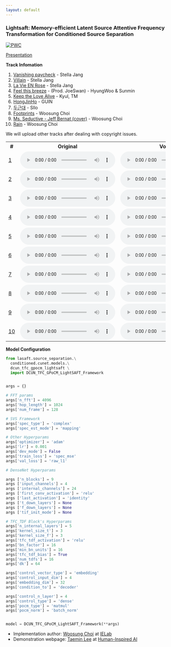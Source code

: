 ```yaml
---
layout: default
---
```


### Lightsaft: Memory-efficient Latent Source Attentive Frequency Transformation for Conditioned Source Separation

[![PWC](https://img.shields.io/endpoint.svg?url=https://paperswithcode.com/badge/lasaft-latent-source-attentive-frequency/music-source-separation-on-musdb18)](https://paperswithcode.com/sota/music-source-separation-on-musdb18?p=lasaft-latent-source-attentive-frequency)

[Presentation](/slide/gaudio/)

**Track Infomation**

1. [Vanishing paycheck](https://youtu.be/EVGVJQtwxCY) - Stella Jang
2. [Villain](https://youtu.be/ghpn99s8I-U) - Stella Jang
3. [La Vie EN Rose](https://youtu.be/n-ozFN8tGKM) - Stella Jang
4. [Feel this breeze](https://youtu.be/DjF17EglSt8) - (Prod. JoeSwan) - HyungWoo & Sunmin
5. [Keep the Love Alive](https://www.youtube.com/watch?v=c6M1BKAH7eU) - Kyul, TM
6. [HongJinHo](https://www.youtube.com/watch?v=7KgpnRnS3fk) - GUIN
7. [두근대](https://www.youtube.com/watch?v=55-bC44AN0Y) - Sllo
8. [Footprints](https://soundcloud.com/choi-hn/2-2u) - Woosung Choi
9. [Ms. Seductive - Jeff Bernat (cover)](https://soundcloud.com/choi-hn/ms-seductive) - Woosung Choi
10. [Rain](https://soundcloud.com/choi-hn/piano) - Woosung Choi

We will upload other tracks after dealing with copyright issues.

<table>
  <tr>
    <th>#</th>
    <th>Original</th>
    <th>Vocals</th>
    <th>Drums</th>
    <th>Bass</th>
    <th>Other</th>
  </tr>
  <tr>
    <td data-th="#"><a href='https://youtu.be/EVGVJQtwxCY' target='_blank'>1</a></td>
    <td data-th="Orig"><audio controls="" class="audio-player" preload="metadata"><source src="audios/vanishingcheck.wav" type="audio/mp3"></audio></td>
    <td data-th="Voc"><audio controls="" class="audio-player" preload="metadata"><source src="audios/vanishingcheck_vocals.wav" type="audio/wav"></audio></td>
    <td data-th="Drum"><audio controls="" class="audio-player" preload="metadata"><source src="audios/vanishingcheck_drums.wav" type="audio/wav"></audio></td>
    <td data-th="Bass"><audio controls="" class="audio-player" preload="metadata"><source src="audios/vanishingcheck_bass.wav" type="audio/wav"></audio></td>
    <td data-th="Etc"><audio controls="" class="audio-player" preload="metadata"><source src="audios/vanishingcheck_other.wav" type="audio/wav"></audio></td>
  </tr>
  <tr>
    <td data-th="#"><a href='https://youtu.be/ghpn99s8I-U' target='_blank'>2</a></td>
    <td data-th="Orig"><audio controls="" class="audio-player" preload="metadata"><source src="audios/villain.wav" type="audio/mp3"></audio></td>
    <td data-th="Voc"><audio controls="" class="audio-player" preload="metadata"><source src="audios/villain_vocals.wav" type="audio/wav"></audio></td>
    <td data-th="Drum"><audio controls="" class="audio-player" preload="metadata"><source src="audios/villain_drums.wav" type="audio/wav"></audio></td>
    <td data-th="Bass"><audio controls="" class="audio-player" preload="metadata"><source src="audios/villain_bass.wav" type="audio/wav"></audio></td>
    <td data-th="Etc"><audio controls="" class="audio-player" preload="metadata"><source src="audios/villain_other.wav" type="audio/wav"></audio></td>
  </tr>
  <tr>
    <td data-th="#"><a href='https://youtu.be/n-ozFN8tGKM' target='_blank'>3</a></td>
    <td data-th="Orig"><audio controls="" class="audio-player" preload="metadata"><source src="audios/LaVieEnRose.wav" type="audio/mp3"></audio></td>
    <td data-th="Voc"><audio controls="" class="audio-player" preload="metadata"><source src="audios/LaVieEnRose_vocals.wav" type="audio/wav"></audio></td>
    <td data-th="Drum"><audio controls="" class="audio-player" preload="metadata"><source src="audios/LaVieEnRose_drums.wav" type="audio/wav"></audio></td>
    <td data-th="Bass"><audio controls="" class="audio-player" preload="metadata"><source src="audios/LaVieEnRose_bass.wav" type="audio/wav"></audio></td>
    <td data-th="Etc"><audio controls="" class="audio-player" preload="metadata"><source src="audios/LaVieEnRose_other.wav" type="audio/wav"></audio></td>
  </tr>
  <tr>
    <td data-th="#"><a href='https://youtu.be/DjF17EglSt8' target='_blank'>4</a></td>
    <td data-th="Orig"><audio controls="" class="audio-player" preload="metadata"><source src="audios/feelthisbreeze.wav" type="audio/mp3"></audio></td>
    <td data-th="Voc"><audio controls="" class="audio-player" preload="metadata"><source src="audios/feelthisbreeze_vocals.wav" type="audio/wav"></audio></td>
    <td data-th="Drum"><audio controls="" class="audio-player" preload="metadata"><source src="audios/feelthisbreeze_drums.wav" type="audio/wav"></audio></td>
    <td data-th="Bass"><audio controls="" class="audio-player" preload="metadata"><source src="audios/feelthisbreeze_bass.wav" type="audio/wav"></audio></td>
    <td data-th="Etc"><audio controls="" class="audio-player" preload="metadata"><source src="audios/feelthisbreeze_other.wav" type="audio/wav"></audio></td>
  </tr>
  <tr>
    <td data-th="#"><a href='https://www.youtube.com/watch?v=c6M1BKAH7eU' target='_blank'>5</a></td>
    <td data-th="Orig"><audio controls="" class="audio-player" preload="metadata"><source src="audios/kyul.wav" type="audio/mp3"></audio></td>
    <td data-th="Voc"><audio controls="" class="audio-player" preload="metadata"><source src="audios/kyul_vocals.wav" type="audio/wav"></audio></td>
    <td data-th="Drum"><audio controls="" class="audio-player" preload="metadata"><source src="audios/kyul_drums.wav" type="audio/wav"></audio></td>
    <td data-th="Bass"><audio controls="" class="audio-player" preload="metadata"><source src="audios/kyul_bass.wav" type="audio/wav"></audio></td>
    <td data-th="Etc"><audio controls="" class="audio-player" preload="metadata"><source src="audios/kyul_other.wav" type="audio/wav"></audio></td>
  </tr>
  <tr>
    <td data-th="#"><a href='https://www.youtube.com/watch?v=7KgpnRnS3fk' target='_blank'>6</a></td>
    <td data-th="Orig"><audio controls="" class="audio-player" preload="metadata"><source src="audios/guin.wav" type="audio/mp3"></audio></td>
    <td data-th="Voc"><audio controls="" class="audio-player" preload="metadata"><source src="audios/guin_vocals.wav" type="audio/wav"></audio></td>
    <td data-th="Drum"><audio controls="" class="audio-player" preload="metadata"><source src="audios/guin_drums.wav" type="audio/wav"></audio></td>
    <td data-th="Bass"><audio controls="" class="audio-player" preload="metadata"><source src="audios/guin_bass.wav" type="audio/wav"></audio></td>
    <td data-th="Etc"><audio controls="" class="audio-player" preload="metadata"><source src="audios/guin_other.wav" type="audio/wav"></audio></td>
  </tr>
  <tr>
    <td data-th="#"><a href='https://www.youtube.com/watch?v=55-bC44AN0Y' target='_blank'>7</a></td>
    <td data-th="Orig"><audio controls="" class="audio-player" preload="metadata"><source src="audios/sllo.wav" type="audio/mp3"></audio></td>
    <td data-th="Voc"><audio controls="" class="audio-player" preload="metadata"><source src="audios/sllo_vocals.wav" type="audio/wav"></audio></td>
    <td data-th="Drum"><audio controls="" class="audio-player" preload="metadata"><source src="audios/sllo_drums.wav" type="audio/wav"></audio></td>
    <td data-th="Bass"><audio controls="" class="audio-player" preload="metadata"><source src="audios/sllo_bass.wav" type="audio/wav"></audio></td>
    <td data-th="Etc"><audio controls="" class="audio-player" preload="metadata"><source src="audios/sllo_other.wav" type="audio/wav"></audio></td>
  </tr>
  <tr>
    <td data-th="#"><a href='https://soundcloud.com/choi-hn/ms-seductive' target='_blank'>8</a></td>
    <td data-th="Orig"><audio controls="" class="audio-player" preload="metadata"><source src="audios/msseductive.wav" type="audio/mp3"></audio></td>
    <td data-th="Voc"><audio controls="" class="audio-player" preload="metadata"><source src="audios/msseductive_vocals.wav" type="audio/wav"></audio></td>
    <td data-th="Drum"><audio controls="" class="audio-player" preload="metadata"><source src="audios/msseductive_drums.wav" type="audio/wav"></audio></td>
    <td data-th="Bass"><audio controls="" class="audio-player" preload="metadata"><source src="audios/msseductive_bass.wav" type="audio/wav"></audio></td>
    <td data-th="Etc"><audio controls="" class="audio-player" preload="metadata"><source src="audios/msseductive_other.wav" type="audio/wav"></audio></td>
  </tr>
  <tr>
    <td data-th="#"><a href='https://soundcloud.com/choi-hn/2-2u' target='_blank'>9</a></td>
    <td data-th="Orig"><audio controls="" class="audio-player" preload="metadata"><source src="audios/footprint.mp3" type="audio/mp3"></audio></td>
    <td data-th="Voc"><audio controls="" class="audio-player" preload="metadata"><source src="audios/footprint_vocals.wav" type="audio/wav"></audio></td>
    <td data-th="Drum"><audio controls="" class="audio-player" preload="metadata"><source src="audios/footprint_drums.wav" type="audio/wav"></audio></td>
    <td data-th="Bass"><audio controls="" class="audio-player" preload="metadata"><source src="audios/footprint_bass.wav" type="audio/wav"></audio></td>
    <td data-th="Etc"><audio controls="" class="audio-player" preload="metadata"><source src="audios/footprint_other.wav" type="audio/wav"></audio></td>
  </tr>
  <tr>
    <td data-th="#"><a href='https://soundcloud.com/choi-hn/piano' target='_blank'>10</a></td>
    <td data-th="Orig"><audio controls="" class="audio-player" preload="metadata"><source src="audios/rain.wav" type="audio/mp3"></audio></td>
    <td data-th="Voc"><audio controls="" class="audio-player" preload="metadata"><source src="audios/rain_vocals.wav" type="audio/wav"></audio></td>
    <td data-th="Drum"><audio controls="" class="audio-player" preload="metadata"><source src="audios/rain_drums.wav" type="audio/wav"></audio></td>
    <td data-th="Bass"><audio controls="" class="audio-player" preload="metadata"><source src="audios/rain_bass.wav" type="audio/wav"></audio></td>
    <td data-th="Etc"><audio controls="" class="audio-player" preload="metadata"><source src="audios/rain_other.wav" type="audio/wav"></audio></td>
  </tr>  
</table>


**Model Configuration**

```python
from lasaft.source_separation.\
  conditioned.cunet.models.\
  dcun_tfc_gpocm_lightsaft \
  import DCUN_TFC_GPoCM_LightSAFT_Framework


args = {}

# FFT params
args['n_fft'] = 4096
args['hop_length'] = 1024
args['num_frame'] = 128

# SVS Framework
args['spec_type'] = 'complex'
args['spec_est_mode'] = 'mapping'

# Other Hyperparams
args['optimizer'] = 'adam'
args['lr'] = 0.001
args['dev_mode'] = False
args['train_loss'] = 'spec_mse'
args['val_loss'] = 'raw_l1'

# DenseNet Hyperparams

args ['n_blocks'] = 9
args ['input_channels'] = 4
args ['internal_channels'] = 24
args ['first_conv_activation'] = 'relu'
args ['last_activation'] = 'identity'
args ['t_down_layers'] = None
args ['f_down_layers'] = None
args ['tif_init_mode'] = None

# TFC_TDF Block's Hyperparams
args['n_internal_layers'] = 5
args['kernel_size_t'] = 3
args['kernel_size_f'] = 3
args['tfc_tdf_activation'] = 'relu'
args['bn_factor'] = 16
args['min_bn_units'] = 16
args['tfc_tdf_bias'] = True
args['num_tdfs'] = 16
args['dk'] = 64

args['control_vector_type'] = 'embedding'
args['control_input_dim'] = 4
args['embedding_dim'] = 32
args['condition_to'] = 'decoder'

args['control_n_layer'] = 4
args['control_type'] = 'dense'
args['pocm_type'] = 'matmul'
args['pocm_norm'] = 'batch_norm'


model = DCUN_TFC_GPoCM_LightSAFT_Framework(**args)
```

- Implementation author: [Woosung Choi](https://ws-choi.github.io/) at [IELab](http://intelligence.korea.ac.kr/)
- Demonstration webpage: [Taemin Lee](https://taeminlee.github.io/) at [Human-Inspired AI](http://hiai.co.kr)
